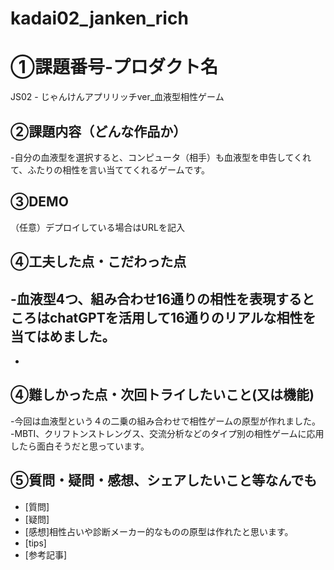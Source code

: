 # kadai02_janken_rich
# ①課題番号-プロダクト名
JS02 - じゃんけんアプリリッチver_血液型相性ゲーム

## ②課題内容（どんな作品か）
-自分の血液型を選択すると、コンピュータ（相手）も血液型を申告してくれて、ふたりの相性を言い当ててくれるゲームです。

## ③DEMO
（任意）デプロイしている場合はURLを記入

## ④工夫した点・こだわった点
-血液型4つ、組み合わせ16通りの相性を表現するところはchatGPTを活用して16通りのリアルな相性を当てはめました。
-
-

## ④難しかった点・次回トライしたいこと(又は機能)
-今回は血液型という４の二乗の組み合わせで相性ゲームの原型が作れました。
-MBTI、クリフトンストレングス、交流分析などのタイプ別の相性ゲームに応用したら面白そうだと思っています。

## ⑤質問・疑問・感想、シェアしたいこと等なんでも
- [質問]
- [疑問]
- [感想]相性占いや診断メーカー的なものの原型は作れたと思います。
- [tips]
- [参考記事]
